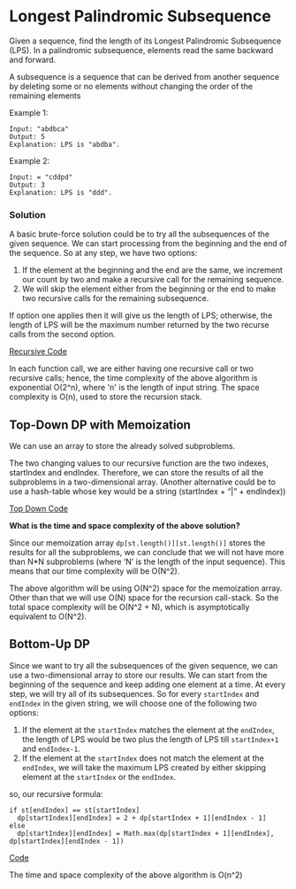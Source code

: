 # Longest Palindromic Subsequence

Given a sequence, find the length of its Longest Palindromic Subsequence \(LPS\). In a palindromic subsequence, elements read the same backward and forward.

A subsequence is a sequence that can be derived from another sequence by deleting some or no elements without changing the order of the remaining elements

Example 1:

```text
Input: "abdbca"
Output: 5
Explanation: LPS is "abdba".
```

Example 2:

```text
Input: = "cddpd"
Output: 3
Explanation: LPS is "ddd".
```

### Solution

A basic brute-force solution could be to try all the subsequences of the given sequence. We can start processing from the beginning and the end of the sequence. So at any step, we have two options:

1. If the element at the beginning and the end are the same, we increment our count by two and make a recursive call for the remaining sequence.
2. We will skip the element either from the beginning or the end to make two recursive calls for the remaining subsequence.

If option one applies then it will give us the length of LPS; otherwise, the length of LPS will be the maximum number returned by the two recurse calls from the second option.

[Recursive Code](https://github.com/vedantb/DP-Interviews/tree/746642c4896349114c442abf9ed439d6490a8193/Longest-Palindromic-Subsequence/lps-recursive.js)

In each function call, we are either having one recursive call or two recursive calls; hence, the time complexity of the above algorithm is exponential O\(2^n\), where 'n' is the length of input string. The space complexity is O\(n\), used to store the recursion stack.

## Top-Down DP with Memoization

We can use an array to store the already solved subproblems.

The two changing values to our recursive function are the two indexes, startIndex and endIndex. Therefore, we can store the results of all the subproblems in a two-dimensional array. \(Another alternative could be to use a hash-table whose key would be a string \(startIndex + “\|” + endIndex\)\)

[Top Down Code](https://github.com/vedantb/DP-Interviews/tree/746642c4896349114c442abf9ed439d6490a8193/Longest-Palindromic-Subsequence/lps-top-down.js)

**What is the time and space complexity of the above solution?**

Since our memoization array `dp[st.length()][st.length()]` stores the results for all the subproblems, we can conclude that we will not have more than N\*N subproblems \(where ‘N’ is the length of the input sequence\). This means that our time complexity will be O\(N^2\).

The above algorithm will be using O\(N^2\) space for the memoization array. Other than that we will use O\(N\) space for the recursion call-stack. So the total space complexity will be O\(N^2 + N\), which is asymptotically equivalent to O\(N^2\).

## Bottom-Up DP

Since we want to try all the subsequences of the given sequence, we can use a two-dimensional array to store our results. We can start from the beginning of the sequence and keep adding one element at a time. At every step, we will try all of its subsequences. So for every `startIndex` and `endIndex` in the given string, we will choose one of the following two options:

1. If the element at the `startIndex` matches the element at the `endIndex`, the length of LPS would be two plus the length of LPS till `startIndex+1` and `endIndex-1`.
2. If the element at the `startIndex` does not match the element at the `endIndex`, we will take the maximum LPS created by either skipping element at the `startIndex` or the `endIndex`.

so, our recursive formula:

```text
if st[endIndex] == st[startIndex]
  dp[startIndex][endIndex] = 2 + dp[startIndex + 1][endIndex - 1]
else
  dp[startIndex][endIndex] = Math.max(dp[startIndex + 1][endIndex], dp[startIndex][endIndex - 1])
```

[Code](https://github.com/vedantb/DP-Interviews/tree/746642c4896349114c442abf9ed439d6490a8193/Longest-Palindromic-Subsequence/lps-bottom-up.js)

The time and space complexity of the above algorithm is O\(n^2\)

